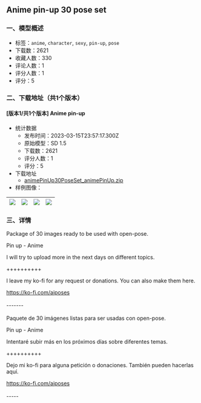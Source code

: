 ## Anime pin-up 30 pose set
### 一、模型概述

- 标签：`anime`, `character`, `sexy`, `pin-up`, `pose`
- 下载数：2621
- 收藏人数：330
- 评论人数：1
- 评分人数：1
- 评分：5

### 二、下载地址（共1个版本）

#### [版本1/共1个版本] Anime pin-up 

- 统计数据
  - 发布时间：2023-03-15T23:57:17.300Z
  - 原始模型：SD 1.5
  - 下载数：2621
  - 评分人数：1
  - 评分：5
- 下载地址
  - [animePinUp30PoseSet_animePinUp.zip](https://civitai.com/api/download/models/23818)
- 样例图像：

| <img src="https://image.civitai.com/xG1nkqKTMzGDvpLrqFT7WA/37bdb192-e043-4d1e-3d75-1a7370043500/width=450/258758.jpeg" /> | <img src="https://image.civitai.com/xG1nkqKTMzGDvpLrqFT7WA/b44f2fc9-24a1-46bc-5d4f-340e03fc6500/width=450/258763.jpeg" /> | <img src="https://image.civitai.com/xG1nkqKTMzGDvpLrqFT7WA/924a7e6d-e13a-4eed-d8a9-2f8bf80d1600/width=450/258762.jpeg" /> | <img src="https://image.civitai.com/xG1nkqKTMzGDvpLrqFT7WA/d92d2c1b-e235-428d-c853-939a6b303400/width=450/258761.jpeg" /> |
| ---- | ---- | ---- | ---- |


### 三、详情
<p>Package of 30 images ready to be used with open-pose.</p><p>Pin up - Anime</p><p>I will try to upload more in the next days on different topics.</p><p>++++++++++</p><p>I leave my ko-fi for any request or donations. You can also make them here.</p><p><a target="_blank" rel="ugc" href="https://ko-fi.com/aiposes">https://ko-fi.com/aiposes</a><br /><br />-------<br /><br />Paquete de 30 imágenes listas para ser usadas con open-pose.</p><p>Pin up - Anime</p><p>Intentaré subir más en los próximos días sobre diferentes temas.</p><p>++++++++++</p><p>Dejo mi ko-fi para alguna petición o donaciones. También pueden hacerlas aquí.</p><p><a target="_blank" rel="ugc" href="https://ko-fi.com/aiposes">https://ko-fi.com/aiposes</a><br /><br />-----</p>
